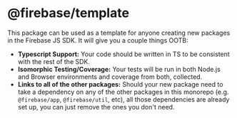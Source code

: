# @firebase/template

This package can be used as a template for anyone creating new packages in the
Firebase JS SDK. It will give you a couple things OOTB:

- **Typescript Support:** Your code should be written in TS to be consistent
  with the rest of the SDK.
- **Isomorphic Testing/Coverage:** Your tests will be run in both Node.js and
  Browser environments and coverage from both, collected.
- **Links to all of the other packages:** Should your new package need to take
  a dependency on any of the other packages in this monorepo (e.g.
  `@firebase/app`, `@firebase/util`, etc), all those dependencies are already
  set up, you can just remove the ones you don't need.
